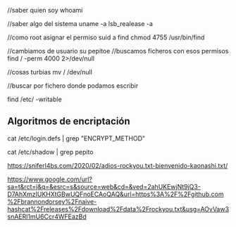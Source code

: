 //saber quien soy
whoami

//saber algo del sistema
uname -a
lsb_realease -a

//como root asignar el permiso suid a find
chmod 4755 /usr/bin/find

//cambiamos de usuario
su pepitoe
//buscamos ficheros con esos permisos
find / \-perm 4000 2>/dev/null

//cosas turbias 
mv / /dev/null

//buscar por fichero donde podamos escribir

find /etc/ \-writable 


## Algoritmos de encriptación
cat /etc/login.defs | grep "ENCRYPT_METHOD"

cat /etc/shadow | grep pepito



https://sniferl4bs.com/2020/02/adios-rockyou.txt-bienvenido-kaonashi.txt/

https://www.google.com/url?sa=t&rct=j&q=&esrc=s&source=web&cd=&ved=2ahUKEwjNt9jQ3-D7AhXmzIUKHXtGBwUQFnoECAoQAQ&url=https%3A%2F%2Fgithub.com%2Fbrannondorsey%2Fnaive-hashcat%2Freleases%2Fdownload%2Fdata%2Frockyou.txt&usg=AOvVaw3snAERl1mU6Ccr4WFEazBd

